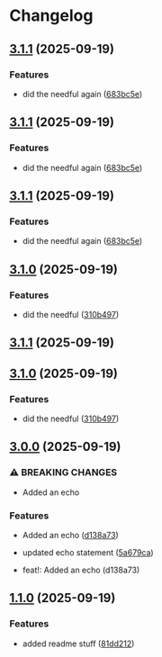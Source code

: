 # Changelog

## [3.1.1](https://github.com/guyderriman-ship-it/release-it-demo/compare/v3.1.0...v3.1.1) (2025-09-19)

### Features

* did the needful again ([683bc5e](https://github.com/guyderriman-ship-it/release-it-demo/commit/683bc5e15b4a227a37d97ba30cec0da3f40ed48d))

## [3.1.1](https://github.com/guyderriman-ship-it/release-it-demo/compare/v3.1.0...v3.1.1) (2025-09-19)

### Features

* did the needful again ([683bc5e](https://github.com/guyderriman-ship-it/release-it-demo/commit/683bc5e15b4a227a37d97ba30cec0da3f40ed48d))

## [3.1.1](https://github.com/guyderriman-ship-it/release-it-demo/compare/v3.0.0...v3.1.0) (2025-09-19)

### Features

* did the needful again ([683bc5e](https://github.com/guyderriman-ship-it/release-it-demo/commit/683bc5e15b4a227a37d97ba30cec0da3f40ed48d))
## [3.1.0](https://github.com/guyderriman-ship-it/release-it-demo/compare/v3.0.0...v3.1.0) (2025-09-19)

### Features

* did the needful ([310b497](https://github.com/guyderriman-ship-it/release-it-demo/commit/310b497d3649e6750163bfbd47aece31307e4992))

## [3.1.1](https://github.com/guyderriman-ship-it/release-it-demo/compare/v3.1.0...v3.1.1) (2025-09-19)

## [3.1.0](https://github.com/guyderriman-ship-it/release-it-demo/compare/v3.0.0...v3.1.0) (2025-09-19)

### Features

* did the needful ([310b497](https://github.com/guyderriman-ship-it/release-it-demo/commit/310b497d3649e6750163bfbd47aece31307e4992))

## [3.0.0](https://github.com/guyderriman-ship-it/release-it-demo/compare/v1.1.0...v3.0.0) (2025-09-19)

### ⚠ BREAKING CHANGES

* Added an echo

### Features

* Added an echo ([d138a73](https://github.com/guyderriman-ship-it/release-it-demo/commit/d138a73d92cee0f11b5ab172b7d43ad604378be4))
* updated echo statement ([5a679ca](https://github.com/guyderriman-ship-it/release-it-demo/commit/5a679cab8516c33de31212f8760b3538ba726655))

* feat!: Added an echo (d138a73)

## [1.1.0](https://github.com/guyderriman-ship-it/release-it-demo/compare/v1.0.3...v1.1.0) (2025-09-19)

### Features

* added readme stuff ([81dd212](https://github.com/guyderriman-ship-it/release-it-demo/commit/81dd2126cb7e115a08649393425efd0c3a7928e5))
